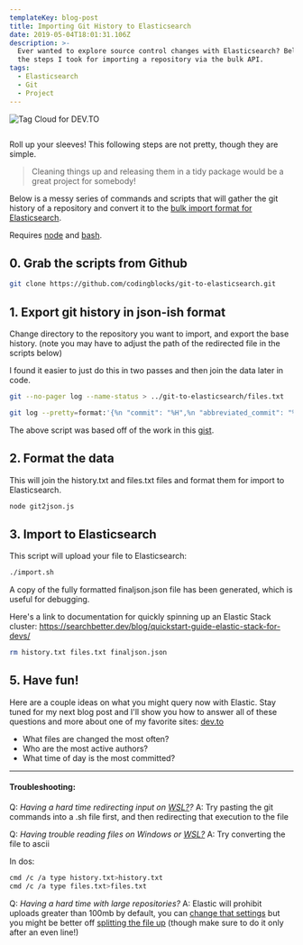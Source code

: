 ```yaml
---
templateKey: blog-post
title: Importing Git History to Elasticsearch
date: 2019-05-04T18:01:31.106Z
description: >-
  Ever wanted to explore source control changes with Elasticsearch? Below are
  the steps I took for importing a repository via the bulk API.
tags:
  - Elasticsearch
  - Git
  - Project
---
```

![Tag Cloud for DEV.TO](/img/tagcloud.png "Tag Cloud for DEV.TO")

![]()

Roll up your sleeves! This following steps are not pretty, though they are simple. 

> Cleaning things up and releasing them in a tidy package would be a great project for somebody!

Below is a messy series of commands and scripts that will gather the git history of a repository and convert it to the [bulk import format for Elasticsearch](https://www.elastic.co/guide/en/elasticsearch/reference/current/docs-bulk.html).

Requires [node](https://nodejs.org/en/) and [bash](https://www.gnu.org/software/bash/).

## 0. Grab the scripts from Github

```bash
git clone https://github.com/codingblocks/git-to-elasticsearch.git
```

## 1. Export git history in json-ish format

Change directory to the repository you want to import, and export the base history. (note you may have to adjust the path of the redirected file in the scripts below)

I found it easier to just do this in two passes and then join the data later in code.

```bash
git --no-pager log --name-status > ../git-to-elasticsearch/files.txt
```

```bash
git log --pretty=format:'{%n "commit": "%H",%n "abbreviated_commit": "%h",%n "tree": "%T",%n "abbreviated_tree": "%t",%n "parent": "%P",%n "abbreviated_parent": "%p",%n "refs": "%D",%n "encoding": "%e",%n "subject": "%s",%n "sanitized_subject_line": "%f",%n "body": "%b",%n "commit_notes": "%N",%n "verification_flag": "%G?",%n "signer": "%GS",%n "signer_key": "%GK",%n "author": {%n "name": "%aN",%n "email": "%aE",%n "date": "%aD"%n },%n "commiter": {%n "name": "%cN",%n "email": "%cE",%n "date": "%cD"%n }%n},' | sed "$ s/,$//" | sed ':a;N;$!ba;s/\r\n\([^{]\)/\\n\1/g'| awk 'BEGIN { print("[") } { print($0) } END { print("]") }' > ../git-to-elasticsearch/history.txt
```

The above script was based off of the work in this [gist](https://gist.github.com/sergey-shpak/40fe8d2534c5e5941b9db9e28132ca0b).

## 2. Format the data

This will join the history.txt and files.txt files and format them for import to Elasticsearch.

```bash
node git2json.js
```

## 3. Import to Elasticsearch

This script will upload your file to Elasticsearch:

```bash
./import.sh
```

A copy of the fully formatted finaljson.json file has been generated, which is useful for debugging.

Here's a link to documentation for quickly spinning up an Elastic Stack cluster:
https://searchbetter.dev/blog/quickstart-guide-elastic-stack-for-devs/

```bash
rm history.txt files.txt finaljson.json
```

## 5. Have fun!

Here are a couple ideas on what you might query now with Elastic. Stay tuned for my next blog post and I'll show you how to answer all of these questions and more about one of my favorite sites: [dev.to](https://dev.to/)

* What files are changed the most often?
* Who are the most active authors?
* What time of day is the most committed?

- - -

#### Troubleshooting:

Q: _Having a hard time redirecting input on [WSL?](https://docs.microsoft.com/en-us/windows/wsl/install-win10)?_
A: Try pasting the git commands into a .sh file first, and then redirecting that execution to the file

Q: _Having trouble reading files on Windows or [WSL?](https://docs.microsoft.com/en-us/windows/wsl/install-win10)_
A: Try converting the file to ascii

In dos:

```bash
cmd /c /a type history.txt>history.txt
cmd /c /a type files.txt>files.txt
```

Q: _Having a hard time with large repositories?_
A: Elastic will prohibit uploads greater than 100mb by default, you can [change that settings](https://www.elastic.co/guide/en/elasticsearch/reference/current/modules-http.html) but you might be better off [splitting the file up](https://stackoverflow.com/questions/7764755/how-to-split-a-file-into-equal-parts-without-breaking-individual-lines?rq=1) (though make sure to do it only after an even line!)
